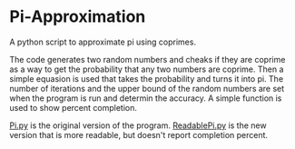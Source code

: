 # Pi-Approximation
A python script to approximate pi using coprimes.

The code generates two random numbers and cheaks if they are coprime as a way to get the probability that any two numbers are coprime. Then a simple equasion is used that takes the probability and turns it into pi. The number of iterations and the upper bound of the random numbers are set when the program is run and determin the accuracy. A simple function is used to show percent completion.

[Pi.py](Pi.py) is the original version of the program.
[ReadablePi.py](ReadablePi.py) is the new version that is more readable, but doesn't report completion percent.
